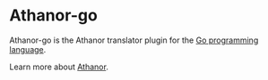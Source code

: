 # Athanor-go

Athanor-go is the Athanor translator plugin for the [Go programming language](https://go.dev/).

Learn more about [Athanor](https://github.com/alchematik/athanor).
